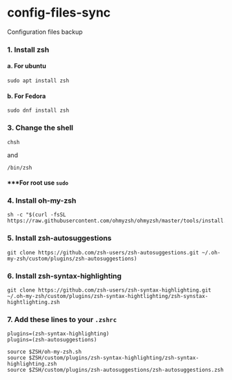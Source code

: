 # config-files-sync
Configuration files backup

### 1. Install zsh

#### a. For ubuntu
```
sudo apt install zsh
```

#### b. For Fedora
```
sudo dnf install zsh
```

### 3. Change the shell
```
chsh
```
and
```
/bin/zsh
```
#### ***For root use `sudo`

### 4. Install oh-my-zsh
```
sh -c "$(curl -fsSL https://raw.githubusercontent.com/ohmyzsh/ohmyzsh/master/tools/install.sh)"
```

### 5. Install zsh-autosuggestions

```
git clone https://github.com/zsh-users/zsh-autosuggestions.git ~/.oh-my-zsh/custom/plugins/zsh-autosuggestions)
```

### 6. Install zsh-syntax-highlighting

```
git clone https://github.com/zsh-users/zsh-syntax-highlighting.git ~/.oh-my-zsh/custom/plugins/zsh-syntax-hightlighting/zsh-synstax-hightlighting.zsh
```

### 7. Add these lines to your `.zshrc`
```
plugins=(zsh-syntax-highlighting)
plugins=(zsh-autosuggestions)

source $ZSH/oh-my-zsh.sh
source $ZSH/custom/plugins/zsh-syntax-highlighting/zsh-syntax-highlighting.zsh
source $ZSH/custom/plugins/zsh-autosuggestions/zsh-autosuggestions.zsh
```